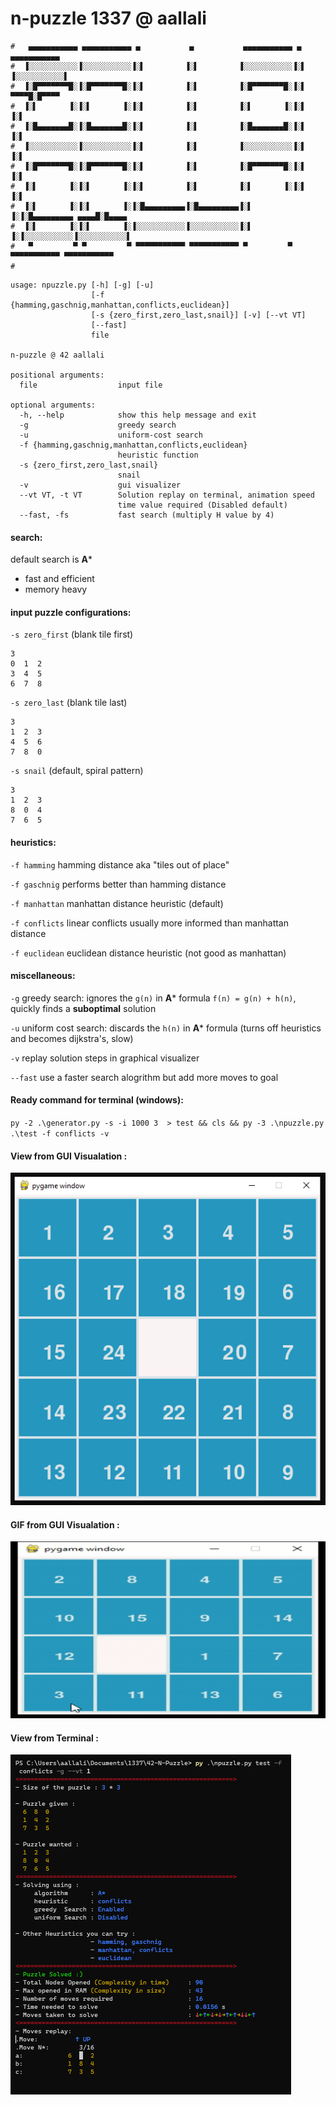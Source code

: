 # n-puzzle 1337 @ aallali 

    #   ▄▄▄▄▄▄▄▄▄▄▄ ▄▄▄▄▄▄▄▄▄▄▄ ▄           ▄           ▄▄▄▄▄▄▄▄▄▄▄ ▄           ▄▄▄▄▄▄▄▄▄▄▄ 
    #  ▐░░░░░░░░░░░▐░░░░░░░░░░░▐░▌         ▐░▌         ▐░░░░░░░░░░░▐░▌         ▐░░░░░░░░░░░▌
    #  ▐░█▀▀▀▀▀▀▀█░▐░█▀▀▀▀▀▀▀█░▐░▌         ▐░▌         ▐░█▀▀▀▀▀▀▀█░▐░▌          ▀▀▀▀█░█▀▀▀▀ 
    #  ▐░▌       ▐░▐░▌       ▐░▐░▌         ▐░▌         ▐░▌       ▐░▐░▌              ▐░▌     
    #  ▐░█▄▄▄▄▄▄▄█░▐░█▄▄▄▄▄▄▄█░▐░▌         ▐░▌         ▐░█▄▄▄▄▄▄▄█░▐░▌              ▐░▌     
    #  ▐░░░░░░░░░░░▐░░░░░░░░░░░▐░▌         ▐░▌         ▐░░░░░░░░░░░▐░▌              ▐░▌     
    #  ▐░█▀▀▀▀▀▀▀█░▐░█▀▀▀▀▀▀▀█░▐░▌         ▐░▌         ▐░█▀▀▀▀▀▀▀█░▐░▌              ▐░▌     
    #  ▐░▌       ▐░▐░▌       ▐░▐░▌         ▐░▌         ▐░▌       ▐░▐░▌              ▐░▌     
    #  ▐░▌       ▐░▐░▌       ▐░▐░█▄▄▄▄▄▄▄▄▄▐░█▄▄▄▄▄▄▄▄▄▐░▌       ▐░▐░█▄▄▄▄▄▄▄▄▄ ▄▄▄▄█░█▄▄▄▄ 
    #  ▐░▌       ▐░▐░▌       ▐░▐░░░░░░░░░░░▐░░░░░░░░░░░▐░▌       ▐░▐░░░░░░░░░░░▐░░░░░░░░░░░▌
    #   ▀         ▀ ▀         ▀ ▀▀▀▀▀▀▀▀▀▀▀ ▀▀▀▀▀▀▀▀▀▀▀ ▀         ▀ ▀▀▀▀▀▀▀▀▀▀▀ ▀▀▀▀▀▀▀▀▀▀▀ 
    # 

```
usage: npuzzle.py [-h] [-g] [-u]
                  [-f {hamming,gaschnig,manhattan,conflicts,euclidean}]
                  [-s {zero_first,zero_last,snail}] [-v] [--vt VT]
                  [--fast]
                  file

n-puzzle @ 42 aallali

positional arguments:
  file                  input file

optional arguments:
  -h, --help            show this help message and exit
  -g                    greedy search
  -u                    uniform-cost search
  -f {hamming,gaschnig,manhattan,conflicts,euclidean}
                        heuristic function
  -s {zero_first,zero_last,snail}
                        snail
  -v                    gui visualizer
  --vt VT, -t VT        Solution replay on terminal, animation speed
                        time value required (Disabled default)
  --fast, -fs           fast search (multiply H value by 4)
```

#### search:
default search is **A***
- fast and efficient
- memory heavy


#### input puzzle configurations:
`-s zero_first` (blank tile first)

```
3
0  1  2
3  4  5
6  7  8
```


`-s zero_last` (blank tile last)
```
3
1  2  3
4  5  6
7  8  0
```

`-s snail` (default, spiral pattern)
```
3
1  2  3
8  0  4
7  6  5
```

#### heuristics:
`-f hamming` hamming distance aka "tiles out of place"

`-f gaschnig` performs better than hamming distance

`-f manhattan` manhattan distance heuristic (default)

`-f conflicts` linear conflicts usually more informed than manhattan distance

`-f euclidean` euclidean distance heuristic (not good as manhattan)


#### miscellaneous:
`-g` greedy search: ignores the `g(n)` in **A*** formula `f(n) = g(n) + h(n)`, quickly finds a **suboptimal** solution

`-u` uniform cost search: discards the `h(n)` in **A*** formula (turns off heuristics and becomes dijkstra's, slow)

`-v` replay solution steps in graphical visualizer

`--fast` use a faster search alogrithm but add more moves to goal

#### Ready command for terminal (windows):
`py -2 .\generator.py -s -i 1000 3  > test && cls && py -3 .\npuzzle.py .\test -f conflicts -v `

#### View from GUI Visualation :
![gui](https://raw.githubusercontent.com/aallali/42-N-Puzzle/main/docs/gui.PNG?token=AKWFYDYMTX62IUOQIZBRXW3AZDN5O)

#### GIF from GUI Visualation :
![gui](https://raw.githubusercontent.com/aallali/42-N-Puzzle/main/docs/gui-gif.gif?token=AKWFYDYMDK73KJWOB625PYTAZDPCY)

#### View from Terminal :
![terminal](https://raw.githubusercontent.com/aallali/42-N-Puzzle/main/docs/terminal4-new.PNG?token=AKWFYDZPBHDFVWFPA57YCG3AZYKVY)
